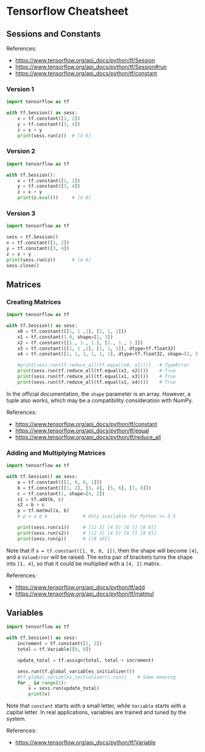 # Tensorflow Cheatsheet

## Sessions and Constants

References:
- https://www.tensorflow.org/api_docs/python/tf/Session
- https://www.tensorflow.org/api_docs/python/tf/Session#run
- https://www.tensorflow.org/api_docs/python/tf/constant

### Version 1

```python
import tensorflow as tf

with tf.Session() as sess:
    x = tf.constant([1, 2])
    y = tf.constant([3, 4])
    z = x + y
    print(sess.run(z))  # [4 6]
```

### Version 2

```python
import tensorflow as tf

with tf.Session():
    x = tf.constant([1, 2])
    y = tf.constant([3, 4])
    z = x + y
    print(z.eval())     # [4 6]
```

### Version 3

```python
import tensorflow as tf

sess = tf.Session()
x = tf.constant([1, 2])
y = tf.constant([3, 4])
z = x + y
print(sess.run(z))      # [4 6]
sess.close()
```

## Matrices

### Creating Matrices

```python
import tensorflow as tf

with tf.Session() as sess:
    x0 = tf.constant([[1, 1 ,1], [1, 1, 1]])
    x1 = tf.constant(1.0, shape=[2, 3])
    x2 = tf.constant([[1., 1., 1.], [1., 1., 1.]])
    x3 = tf.constant([[1, 1 ,1], [1, 1, 1]], dtype=tf.float32)
    x4 = tf.constant([1, 1, 1, 1, 1, 1], dtype=tf.float32, shape=(2, 3))

    #print(sess.run(tf.reduce_all(tf.equal(x0, x1))))   # TypeError
    print(sess.run(tf.reduce_all(tf.equal(x1, x2))))    # True
    print(sess.run(tf.reduce_all(tf.equal(x1, x3))))    # True
    print(sess.run(tf.reduce_all(tf.equal(x1, x4))))    # True
```

In the official documentation, the `shape` parameter is an array.
However, a tuple also works, which may be a compatibility consideration with NumPy.

References:
- https://www.tensorflow.org/api_docs/python/tf/constant
- https://www.tensorflow.org/api_docs/python/tf/equal
- https://www.tensorflow.org/api_docs/python/tf/reduce_all

### Adding and Multiplying Matrices

```python
import tensorflow as tf

with tf.Session() as sess:
    a = tf.constant([[1, 0, 0, 1]])
    b = tf.constant([[1, 2], [3, 4], [5, 6], [7, 8]])
    c = tf.constant(1, shape=[4, 2])
    s1 = tf.add(b, c)
    s2 = b + c
    p = tf.matmul(a, b)
    # p = a @ b             # Only available for Python >= 3.5

    print(sess.run(s1))     # [[2 3] [4 5] [6 7] [8 9]]
    print(sess.run(s2))     # [[2 3] [4 5] [6 7] [8 9]]
    print(sess.run(p))      # [[8 10]]
```

Note that if `a = tf.constant([1, 0, 0, 1])`,
then the shape will become `[4]`, and a `ValueError` will be raised.
The extra pair of brackets turns the shape into `[1, 4]`,
so that it could be multiplied with a `[4, 2]` matrix.

References:
- https://www.tensorflow.org/api_docs/python/tf/add
- https://www.tensorflow.org/api_docs/python/tf/matmul

## Variables

```python
import tensorflow as tf

with tf.Session() as sess:
    increment = tf.constant([1, 2])
    total = tf.Variable([0, 0])

    update_total = tf.assign(total, total + increment)

    sess.run(tf.global_variables_initializer())
    #tf.global_variables_initializer().run()    # Same meaning
    for _ in range(5):
        v = sess.run(update_total)
        print(v)
```

Note that `constant` starts with a small letter,
while `Variable` starts with a capital letter.
In real applications, variables are trained and tuned by the system.

References:
- https://www.tensorflow.org/api_docs/python/tf/Variable
